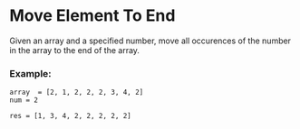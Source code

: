 # Move Element To End

Given an array and a specified number, move all occurences of the number in the array to the end of the array.

### Example:

```
array  = [2, 1, 2, 2, 2, 3, 4, 2]
num = 2

res = [1, 3, 4, 2, 2, 2, 2, 2]
```
